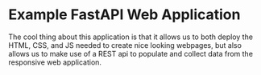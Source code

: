 # Example FastAPI Web Application
The cool thing about this application is that it allows us to both deploy the HTML, CSS, and JS needed
to create nice looking webpages, but also allows us to make use of a REST api to populate and
collect data from the responsive web application.
